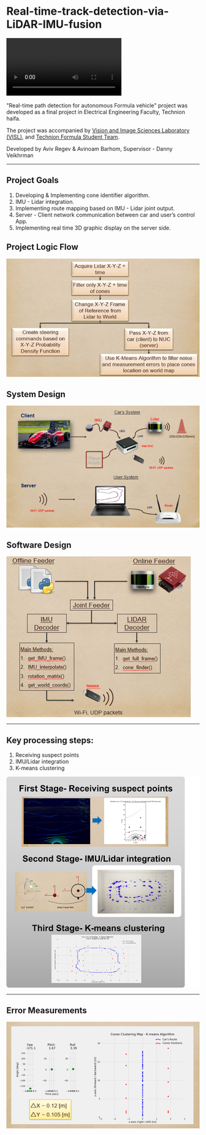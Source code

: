 # Real-time-track-detection-via-LiDAR-IMU-fusion

![](/FSD_technion.mp4)

"Real-time path detection for autonomous Formula vehicle" project was developed as a final project in Electrical Engineering Faculty, Technion haifa. 

The project was accompanied by [Vision and Image Sciences Laboratory (VISL)](https://visl.technion.ac.il/projects/2018w02/), and [Technion Formula Student Team](https://www.facebook.com/TechnionFSAE/).

Developed by Aviv Regev & Avinoam Barhom, Supervisor - Danny Veikhrman 

---

## Project Goals
1. Developing & Implementing cone identifier algorithm. 
2. IMU - Lidar integration.
3. Implementing route mapping based on IMU - Lidar joint output.
4. Server - Client network communication between car and user’s control App.
5. Implementing real time 3D graphic display on the server side.

## Project Logic Flow
![Image](/proj_images/sol_flow.png)

## System Design
![Image](/proj_images/sys_struct.png)

## Software Design
![Image](/proj_images/software_struct.png)

---

## Key processing steps:
1. Receiving suspect points 
2. IMU/Lidar integration
3. K-means clustering

![Image](/proj_images/stages.png)

--- 

## Error Measurements
![Image](/proj_images/error_measurement.png)



